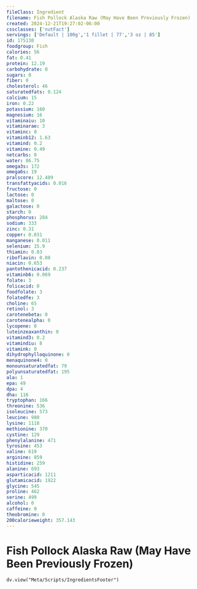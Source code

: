 ```yaml
---
fileClass: Ingredient
filename: Fish Pollock Alaska Raw (May Have Been Previously Frozen)
created: 2024-12-21T19:27:02-06:00
cssclasses: ['nutFact']
servings: ['Default | 100g','1 fillet | 77','3 oz | 85']
id: 175130
foodgroup: Fish
calories: 56
fat: 0.41
protein: 12.19
carbohydrate: 0
sugars: 0
fiber: 0
cholesterol: 46
saturatedfats: 0.124
calcium: 15
iron: 0.22
potassium: 160
magnesium: 16
vitaminaiu: 10
vitaminarae: 3
vitaminc: 0
vitaminb12: 1.63
vitamind: 0.2
vitamine: 0.49
netcarbs: 0
water: 86.75
omega3s: 172
omega6s: 19
pralscore: 12.489
transfattyacids: 0.016
fructose: 0
lactose: 0
maltose: 0
galactose: 0
starch: 0
phosphorus: 284
sodium: 333
zinc: 0.31
copper: 0.031
manganese: 0.011
selenium: 15.9
thiamin: 0.03
riboflavin: 0.08
niacin: 0.653
pantothenicacid: 0.237
vitaminb6: 0.069
folate: 3
folicacid: 0
foodfolate: 3
folatedfe: 3
choline: 65
retinol: 3
carotenebeta: 0
carotenealpha: 0
lycopene: 0
luteinzeaxanthin: 0
vitamind3: 0.2
vitamindiu: 8
vitamink: 0
dihydrophylloquinone: 0
menaquinone4: 0
monounsaturatedfat: 79
polyunsaturatedfat: 195
ala: 1
epa: 49
dpa: 4
dha: 116
tryptophan: 166
threonine: 536
isoleucine: 573
leucine: 980
lysine: 1118
methionine: 370
cystine: 129
phenylalanine: 471
tyrosine: 453
valine: 619
arginine: 859
histidine: 259
alanine: 693
asparticacid: 1211
glutamicacid: 1922
glycine: 545
proline: 462
serine: 499
alcohol: 0
caffeine: 0
theobromine: 0
200calorieweight: 357.143
---
```


# Fish Pollock Alaska Raw (May Have Been Previously Frozen)

```dataviewjs
dv.view("Meta/Scripts/IngredientsFooter")
```